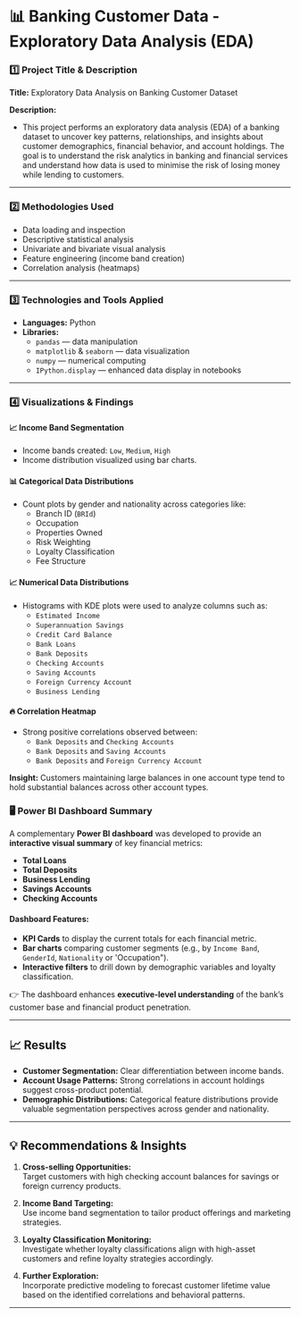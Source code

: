 # 📊 Banking Customer Data - Exploratory Data Analysis (EDA)

### 1️⃣ Project Title & Description

**Title:** Exploratory Data Analysis on Banking Customer Dataset

**Description:**  
- This project performs an exploratory data analysis (EDA) of a banking dataset to uncover key patterns, relationships, and insights about customer demographics, financial behavior, and account holdings. The goal is to understand the risk analytics in banking and financial services and understand how data is used to minimise the risk of losing money while lending to customers.
---

### 2️⃣ Methodologies Used

- Data loading and inspection  
- Descriptive statistical analysis  
- Univariate and bivariate visual analysis  
- Feature engineering (income band creation)  
- Correlation analysis (heatmaps)  

---

### 3️⃣ Technologies and Tools Applied

- **Languages:** Python  
- **Libraries:**  
  - `pandas` — data manipulation  
  - `matplotlib` & `seaborn` — data visualization  
  - `numpy` — numerical computing  
  - `IPython.display` — enhanced data display in notebooks  

---

### 4️⃣ Visualizations & Findings

#### 📈 Income Band Segmentation

- Income bands created: `Low`, `Medium`, `High`
- Income distribution visualized using bar charts.

#### 📊 Categorical Data Distributions

- Count plots by gender and nationality across categories like:
  - Branch ID (`BRId`)
  - Occupation
  - Properties Owned
  - Risk Weighting
  - Loyalty Classification
  - Fee Structure

#### 📈 Numerical Data Distributions

- Histograms with KDE plots were used to analyze columns such as:
  - `Estimated Income`
  - `Superannuation Savings`
  - `Credit Card Balance`
  - `Bank Loans`
  - `Bank Deposits`
  - `Checking Accounts`
  - `Saving Accounts`
  - `Foreign Currency Account`
  - `Business Lending`

#### 🔥 Correlation Heatmap

- Strong positive correlations observed between:
  - `Bank Deposits` and `Checking Accounts`
  - `Bank Deposits` and `Saving Accounts`
  - `Bank Deposits` and `Foreign Currency Account`

**Insight:** Customers maintaining large balances in one account type tend to hold substantial balances across other account types.

### 🖥️ Power BI Dashboard Summary

A complementary **Power BI dashboard** was developed to provide an **interactive visual summary** of key financial metrics:

- **Total Loans**  
- **Total Deposits**  
- **Business Lending**  
- **Savings Accounts**  
- **Checking Accounts**  

#### Dashboard Features:

- **KPI Cards** to display the current totals for each financial metric.
- **Bar charts** comparing customer segments (e.g., by `Income Band`, `GenderId`, `Nationality` or 'Occupation").
- **Interactive filters** to drill down by demographic variables and loyalty classification.

👉 The dashboard enhances **executive-level understanding** of the bank’s customer base and financial product penetration.

---

## 📈 Results

- **Customer Segmentation:** Clear differentiation between income bands.
- **Account Usage Patterns:** Strong correlations in account holdings suggest cross-product potential.
- **Demographic Distributions:** Categorical feature distributions provide valuable segmentation perspectives across gender and nationality.

---

## 💡 Recommendations & Insights

1. **Cross-selling Opportunities:**  
   Target customers with high checking account balances for savings or foreign currency products.

2. **Income Band Targeting:**  
   Use income band segmentation to tailor product offerings and marketing strategies.

3. **Loyalty Classification Monitoring:**  
   Investigate whether loyalty classifications align with high-asset customers and refine loyalty strategies accordingly.

4. **Further Exploration:**  
   Incorporate predictive modeling to forecast customer lifetime value based on the identified correlations and behavioral patterns.

---

